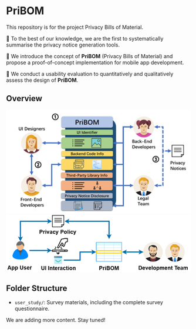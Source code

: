 # PriBOM

This repository is for the project Privacy Bills of Material. 

🚀 To the best of our knowledge, we are the first to systematically summarise the privacy notice generation tools.

🚀 We introduce the concept of **PriBOM** (Privacy Bills of Material) and propose a proof-of-concept implementation for mobile app development.

🚀 We conduct a usability evaluation to quantitatively and qualitatively assess the design of **PriBOM**.  

## Overview

<img title="" src="./overview_img/PriBOM_use_cases.jpg" alt="" data-align="center">

<img title="" src="./overview_img/PriBOM_overview.png" alt="" data-align="center">

## Folder Structure

- `user_study/`: Survey materials, including the complete survey questionnaire.

We are adding more content. Stay tuned!